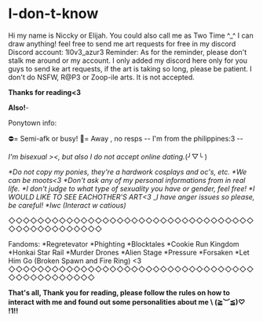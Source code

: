 # I-don-t-know
Hi my name is Niccky or Elijah. You could also call me as Two Time ^_^
I can draw anything! feel free to send me art requests for free in my discord
Discord account: 1l0v3_azur3
Reminder: 
As for the reminder, please don't stalk me around or my account. I only added my discord here only for you guys to send ke art requests, if the art is taking so long, please be patient. 
I don't do NSFW, R@P3 or Zoop-ile arts. It is not accepted.

__Thanks for reading<3__

__Also!__-

Ponytown info:

⛔= Semi-afk or busy!
🌙= Away , no resps
-- I'm from the philippines:3 --
    
*I'm bisexual ><, but also I do not accept online dating.*(╯▽╰ )

_*Do not copy my ponies, they're a hardwork cosplays and oc's, etc._
_*We can be moots<3_
_*Don't ask any of my personal informations from in real life._
_*I don't judge to what type of sexuality you have or gender, feel free!_
_*I WOULD LIKE TO SEE EACHOTHER'S ART<3_
_*I  have anger issues so please, be careful!*
_*Iwc (Interact w catious)_

◇◇◇◇◇◇◇◇◇◇◇◇◇◇◇◇◇◇◇◇◇◇◇◇◇◇◇◇◇◇◇◇◇◇◇◇◇◇◇◇◇◇◇◇◇◇◇

Fandoms:
*Regretevator
*Phighting
*Blocktales
*Cookie Run Kingdom
*Honkai Star Rail
*Murder Drones
*Alien Stage
*Pressure
*Forsaken
*Let Him Go (Broken Spawn and Fire Ring) <3
◇◇◇◇◇◇◇◇◇◇◇◇◇◇◇◇◇◇◇◇◇◇◇◇◇◇◇◇◇◇◇◇◇◇◇◇◇◇◇◇◇◇◇◇◇◇

__That's all, Thank you for reading, please follow the rules on how to interact with me and found out some personalities about me \ (≧︶≦)♡ !1!!__

